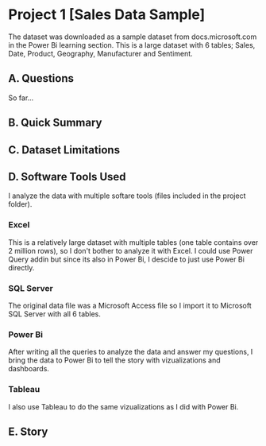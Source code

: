 # Project 1 [Sales Data Sample]

The dataset was downloaded as a sample dataset from docs.microsoft.com in the Power Bi learning section.
This is a large dataset with 6 tables; Sales, Date, Product, Geography, Manufacturer and Sentiment.

## A. Questions
So far...

## B. Quick Summary

## C. Dataset Limitations

## D. Software Tools Used
I analyze the data with multiple softare tools (files included in the project folder).
### Excel
This is a relatively large dataset with multiple tables (one table contains over 2 million rows), so I don't bother to analyze it with Excel. I could use Power Query addin but since its also in Power Bi, I descide to just use Power Bi directly.
### SQL Server
The original data file was a Microsoft Access file so I import it to Microsoft SQL Server with all 6 tables.
### Power Bi
After writing all the queries to analyze the data and answer my questions, I bring the data to Power Bi to tell the story with vizualizations and dashboards.
### Tableau
I also use Tableau to do the same vizualizations as I did with Power Bi.

## E. Story

